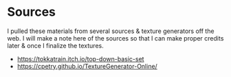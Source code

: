 # Sources
I pulled these materials from several sources & texture generators off the web. I will make a note here of the sources so that I can make proper credits later & once I finalize the textures.
* https://tokkatrain.itch.io/top-down-basic-set
* https://cpetry.github.io/TextureGenerator-Online/